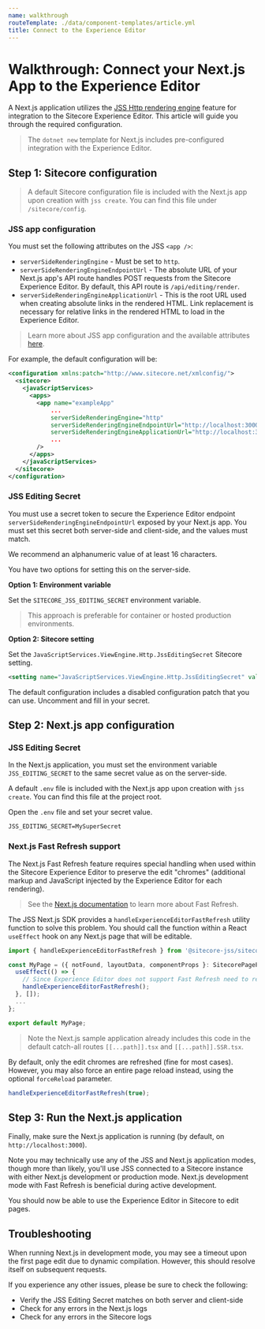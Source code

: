```yaml
---
name: walkthrough
routeTemplate: ./data/component-templates/article.yml
title: Connect to the Experience Editor
---
```

# Walkthrough: Connect your Next.js App to the Experience Editor

A Next.js application utilizes the [JSS Http rendering engine](/docs/fundamentals/services/view-engine#http-rendering-engine) feature for integration to the Sitecore Experience Editor. This article will guide you through the required configuration.

> The `dotnet new` template for Next.js includes pre-configured integration with the Experience Editor.

## Step 1: Sitecore configuration

> A default Sitecore configuration file is included with the Next.js app upon creation with `jss create`. You can find this file under `/sitecore/config`.

### JSS app configuration

You must set the following attributes on the JSS `<app />`:

- `serverSideRenderingEngine` - Must be set to `http`.
- `serverSideRenderingEngineEndpointUrl` - The absolute URL of your Next.js app's API route handles POST requests from the Sitecore Experience Editor. By default, this API route is `/api/editing/render`.
- `serverSideRenderingEngineApplicationUrl` - This is the root URL used when creating absolute links in the rendered HTML. Link replacement is necessary for relative links in the rendered HTML to load in the Experience Editor.

> Learn more about JSS app configuration and the available attributes [here](/docs/fundamentals/services/app-configuration).

For example, the default configuration will be:

```xml
<configuration xmlns:patch="http://www.sitecore.net/xmlconfig/">
  <sitecore>
    <javaScriptServices>
      <apps>
        <app name="exampleApp"
            ...
            serverSideRenderingEngine="http"
            serverSideRenderingEngineEndpointUrl="http://localhost:3000/api/editing/render"
            serverSideRenderingEngineApplicationUrl="http://localhost:3000"
            ...
        />
      </apps>
    </javaScriptServices>
  </sitecore>
</configuration>
```



### JSS Editing Secret

You must use a secret token to secure the Experience Editor endpoint `serverSideRenderingEngineEndpointUrl` exposed by your Next.js app. You must set this secret both server-side and client-side, and the values must match.

We recommend an alphanumeric value of at least 16 characters.

You have two options for setting this on the server-side.

**Option 1: Environment variable**

Set the `SITECORE_JSS_EDITING_SECRET` environment variable. 

> This approach is preferable for container or hosted production environments.

**Option 2: Sitecore setting**

Set the `JavaScriptServices.ViewEngine.Http.JssEditingSecret` Sitecore setting.

```xml
<setting name="JavaScriptServices.ViewEngine.Http.JssEditingSecret" value="MySuperSecret" />
```

The default configuration includes a disabled configuration patch that you can use. Uncomment and fill in your secret.

## Step 2: Next.js app configuration

### JSS Editing Secret

In the Next.js application, you must set the environment variable `JSS_EDITING_SECRET` to the same secret value as on the server-side. 

A default `.env` file is included with the Next.js app upon creation with `jss create`. You can find this file at the project root.

Open the `.env` file and set your secret value.

```
JSS_EDITING_SECRET=MySuperSecret
```

### Next.js Fast Refresh support

The Next.js Fast Refresh feature requires special handling when used within the Sitecore Experience Editor to preserve the edit "chromes" (additional markup and JavaScript injected by the Experience Editor for each rendering).

>  See the [Next.js documentation](https://nextjs.org/docs/basic-features/fast-refresh) to learn more about Fast Refresh.

The JSS Next.js SDK provides a `handleExperienceEditorFastRefresh` utility function to solve this problem. You should call the function within a React `useEffect` hook on any Next.js page that will be editable.

```typescript
import { handleExperienceEditorFastRefresh } from '@sitecore-jss/sitecore-jss-nextjs';

const MyPage = ({ notFound, layoutData, componentProps }: SitecorePageProps): JSX.Element => {
  useEffect(() => {
    // Since Experience Editor does not support Fast Refresh need to refresh EE chromes after Fast Refresh finished
    handleExperienceEditorFastRefresh();
  }, []);
  ...
};

export default MyPage;
```



>  Note the Next.js sample application already includes this code in the default catch-all routes `[[...path]].tsx` and `[[...path]].SSR.tsx`.

By default, only the edit chromes are refreshed (fine for most cases). However, you may also force an entire page reload instead, using the optional `forceReload` parameter.

```typescript
handleExperienceEditorFastRefresh(true);
```

## Step 3: Run the Next.js application

Finally, make sure the Next.js application is running (by default, on `http://localhost:3000`).

Note you may technically use any of the JSS and Next.js application modes, though more than likely, you'll use JSS connected to a Sitecore instance with either Next.js development or production mode. Next.js development mode with Fast Refresh is beneficial during active development.

You should now be able to use the Experience Editor in Sitecore to edit pages.

## Troubleshooting

When running Next.js in development mode, you may see a timeout upon the first page edit due to dynamic compilation. However, this should resolve itself on subsequent requests.

If you experience any other issues, please be sure to check the following:

- Verify the JSS Editing Secret matches on both server and client-side
- Check for any errors in the Next.js logs
- Check for any errors in the Sitecore logs